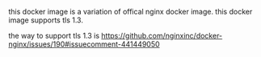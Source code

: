 this docker image is a variation of offical nginx docker image.
this docker image supports tls 1.3.

the way to support tls 1.3 is https://github.com/nginxinc/docker-nginx/issues/190#issuecomment-441449050


